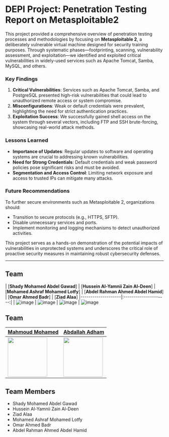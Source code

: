 # DEPI Project: Penetration Testing Report on Metasploitable2

This project provided a comprehensive overview of penetration testing processes and methodologies by focusing on **Metasploitable 2**, a deliberately vulnerable virtual machine designed for security training purposes. Through systematic phases—footprinting, scanning, vulnerability assessment, and exploitation—we identified and exploited critical vulnerabilities in widely-used services such as Apache Tomcat, Samba, MySQL, and others.

### Key Findings
1. **Critical Vulnerabilities**: Services such as Apache Tomcat, Samba, and PostgreSQL presented high-risk vulnerabilities that could lead to unauthorized remote access or system compromise.
2. **Misconfigurations**: Weak or default credentials were prevalent, highlighting the need for strict authentication practices.
3. **Exploitation Success**: We successfully gained shell access on the system through several vectors, including FTP and SSH brute-forcing, showcasing real-world attack methods.

### Lessons Learned
- **Importance of Updates**: Regular updates to software and operating systems are crucial to addressing known vulnerabilities.
- **Need for Strong Credentials**: Default credentials and weak password policies pose significant risks and must be avoided.
- **Segmentation and Access Control**: Limiting network exposure and access to trusted IPs can mitigate many attacks.

### Future Recommendations
To further secure environments such as Metasploitable 2, organizations should:
- Transition to secure protocols (e.g., HTTPS, SFTP).
- Disable unnecessary services and ports.
- Implement monitoring and logging mechanisms to detect unauthorized activities.

This project serves as a hands-on demonstration of the potential impacts of vulnerabilities in unprotected systems and underscores the critical role of proactive security measures in maintaining robust cybersecurity defenses.

---
## Team

| [**Shady Mohamed Abdel Gawad**] | [**Hussein Al-Yamnii Zain Al-Deen**] | [**Mohamed Ashraf Mohamed Lotfy**] | [**Abdel Rahman Ahmed Abdel Hamid**] | [**Omar Ahmed Badr**] | [**Ziad Alaa**]
|--------------------|:---------------------:|
| ![image](https://github.com/user-attachments/assets/edcb8ec3-a9d1-426d-8a58-335fc76bd208) | ![image](https://github.com/user-attachments/assets/dfffa222-6d46-4c2e-93c7-01aaa26502db)
 | ![image](https://github.com/user-attachments/assets/0aababcf-c388-4064-9b0b-cb215a0bf056)
 | ![image](https://github.com/user-attachments/assets/80980a38-b841-4f66-8dc2-a99a871bcaf9)
 
## Team

| [Mahmoud Mohamed](https://github.com/mmsaeed509) | [Abdallah Adham](https://github.com/0xSkorpioN) |
|--------------------|:---------------------:|
| <img align="left" width="125" height="125" src="/Images/ozil.png" /> | <img align="left" width="125" height="125" src="/Images/skorpion.png" /> | 

## Team Members
- Shady Mohamed Abdel Gawad
- Hussein Al-Yamnii Zain Al-Deen
- Ziad Alaa
- Mohamed Ashraf Mohamed Lotfy
- Omar Ahmed Badr
- Abdel Rahman Ahmed Abdel Hamid
